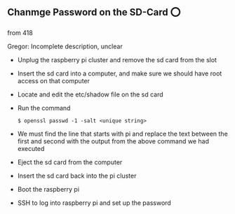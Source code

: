 
## Chanmge Password on the SD-Card :o:

from 418

Gregor: Incomplete description, unclear

* Unplug the raspberry pi cluster and remove the sd card from the slot
* Insert the sd card into a computer, and make sure we should have
  root  access on that computer
* Locate and edit the etc/shadow file on the sd card
* Run the command

  ```$ openssl passwd -1 -salt <unique string>```

* We must find the line that starts with pi and replace the text
  between the first and second with the output from the above command
  we had executed 
* Eject the sd card from the computer
* Insert the sd card back into the pi cluster
* Boot the raspberry pi
* SSH to log into raspberry pi and set up the password
